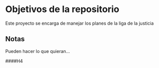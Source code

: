 # Objetivos de la repositorio

Este proyecto se encarga de manejar los planes de la liga de la justicia


## Notas
Pueden hacer lo que quieran...


####H4
